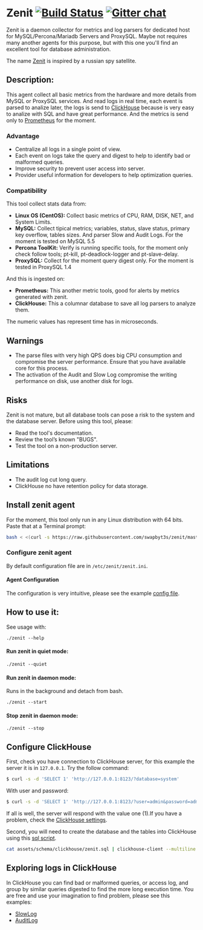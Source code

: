 # Zenit [![Build Status](https://travis-ci.org/swapbyt3s/zenit.svg?branch=master)](https://travis-ci.org/swapbyt3s/zenit) [![Gitter chat](https://badges.gitter.im/Zenit-Agent/Lobby.png)](https://gitter.im/Zenit-Agent/Lobby)

Zenit is a daemon collector for metrics and log parsers for dedicated host for MySQL/Percona/Mariadb Servers and
ProxySQL. Maybe not requires many another agents for this purpose, but with this one you'll find an excellent tool for database administration.

The name [Zenit](https://en.wikipedia.org/wiki/Zenit_(satellite)) is inspired by a russian spy satellite.

## Description:

This agent collect all basic metrics from the hardware and more details from MySQL or ProxySQL services.
And read logs in real time, each event is parsed to analize later, the logs is send to [ClickHouse](https://github.com/yandex/ClickHouse/)
because is very easy to analize with SQL and have great performance. And the metrics is send only to [Prometheus](https://github.com/prometheus/prometheus)
for the moment.

### Advantage

- Centralize all logs in a single point of view.
- Each event on logs take the query and digest to help to identify bad or malformed queries.
- Improve security to prevent user access into server.
- Provider useful information for developers to help optimization queries.

### Compatibility

This tool collect stats data from:

- **Linux OS (CentOS):** Collect basic metrics of CPU, RAM, DISK, NET, and System Limits.
- **MySQL:** Collect tipical metrics; variables, status, slave status, primary key overflow, tables sizes. And parser Slow and Audit Logs. For the moment is tested on MySQL 5.5
- **Percona ToolKit:** Verify is running specific tools, for the moment only check follow tools; pt-kill, pt-deadlock-logger and pt-slave-delay.
- **ProxySQL:** Collect for the moment query digest only. For the moment is tested in ProxySQL 1.4

And this is ingested on:

- **Prometheus:** This another metric tools, good for alerts by metrics generated with zenit.
- **ClickHouse:** This a columnar database to save all log parsers to analyze them.

The numeric values has represent time has in microseconds.

## Warnings

- The parse files with very high QPS does big CPU consumption and compromise the server performance. Ensure that you have
available core for this process.
- The activation of the Audit and Slow Log compromise the writing performance on disk, use another disk for logs.

## Risks

Zenit is not mature, but all database tools can pose a risk to the system and the database server.
Before using this tool, please:

- Read the tool's documentation.
- Review the tool’s known "BUGS".
- Test the tool on a non-production server.

## Limitations

- The audit log cut long query.
- ClickHouse no have retention policy for data storage.

## Install zenit agent

For the moment, this tool only run in any Linux distribution with 64 bits. Paste that at a Terminal prompt:

```bash
bash < <(curl -s https://raw.githubusercontent.com/swapbyt3s/zenit/master/scripts/install.sh)
```

### Configure zenit agent

By default configuration file are in `/etc/zenit/zenit.ini`.

#### Agent Configuration

The configuration is very intuitive, please see the example [config file](https://github.com/swapbyt3s/zenit/blob/master/zenit.ini).

## How to use it:

See usage with:

```
./zenit --help
```

#### Run zenit in quiet mode:

```
./zenit --quiet
```

#### Run zenit in daemon mode:

Runs in the background and detach from bash.

```
./zenit --start
```

#### Stop zenit in daemon mode:

```
./zenit --stop
```

## Configure ClickHouse

First, check you have connection to ClickHouse server, for this example the server it is in `127.0.0.1`. Try the follow command:

```bash
$ curl -s -d 'SELECT 1' 'http://127.0.0.1:8123/?database=system'
```

With user and password:

```bash
$ curl -s -d 'SELECT 1' 'http://127.0.0.1:8123/?user=admin&password=admin&database=system'
```

If all is well, the server will respond with the value one (1).If you have a problem, check the [ClickHouse settings](https://clickhouse.yandex/docs/en/operations/access_rights/).

Second, you will need to create the database and the tables into ClickHouse using this [sql script](https://github.com/swapbyt3s/zenit/blob/master/assets/schema/clickhouse/zenit.sql).

```bash
cat assets/schema/clickhouse/zenit.sql | clickhouse-client --multiline
```

## Exploring logs in ClickHouse

In ClickHouse you can find bad or malformed queries, or access log, and group by similar queries digested to find the more long execution time. You are free and use your imagination to find problem, please see this examples:

- [SlowLog](https://github.com/swapbyt3s/zenit/blob/master/assets/examples/slow.sql)
- [AuditLog](https://github.com/swapbyt3s/zenit/blob/master/assets/examples/audit.sql)
